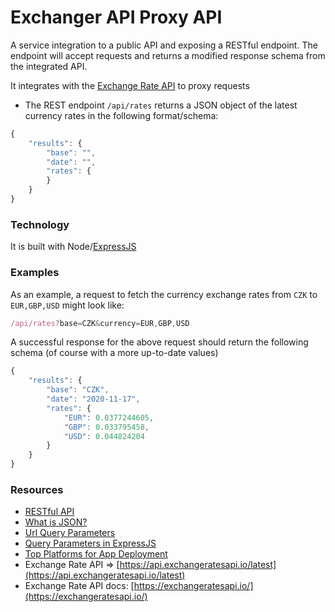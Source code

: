 # Exchanger API Proxy API

A service integration to a public API and exposing a RESTful endpoint. The endpoint will accept requests and returns a modified response schema from the integrated API.

It integrates with the [Exchange Rate API](https://api.exchangeratesapi.io/latest) to proxy requests

- The REST endpoint `/api/rates` returns a JSON object of the latest currency rates in the following format/schema:

```jsx
{
    "results": {
        "base": "",
        "date": "",
        "rates": {
        }
    }
}
```

### Technology

It is built with Node/[ExpressJS](https://expressjs.com/)

### Examples

As an example, a request to fetch the currency exchange rates from `CZK` to `EUR,GBP,USD` might look like:

```jsx
/api/rates?base=CZK&currency=EUR,GBP,USD
```

A successful response for the above request should return the following schema (of course with a more up-to-date values)

```jsx
{
    "results": {
        "base": "CZK",
        "date": "2020-11-17",
        "rates": {
            "EUR": 0.0377244605,
            "GBP": 0.033795458,
            "USD": 0.044824204
        }
    }
}
```

### Resources

- [RESTful API](https://searchapparchitecture.techtarget.com/definition/RESTful-API#:~:text=A%20RESTful%20API%20is%20an,deleting%20of%20operations%20concerning%20resources.)
- [What is JSON?](https://beginnersbook.com/2015/04/json-tutorial/)
- [Url Query Parameters](https://support.clickmeter.com/hc/en-us/articles/211032666-URL-parameters-How-to-pass-it-to-the-destination-URL)
- [Query Parameters in ExpressJS](https://medium.com/javascript-in-plain-english/query-strings-url-parameters-d1a35b9a694f)
- [Top Platforms for App Deployment](https://blog.newrelic.com/engineering/cloud-application-deployment-tools/)
- Exchange Rate API ⇒ [https://api.exchangeratesapi.io/latest](https://api.exchangeratesapi.io/latest)
- Exchange Rate API docs: [https://exchangeratesapi.io/](https://exchangeratesapi.io/)
